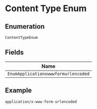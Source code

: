 
# Content Type Enum

## Enumeration

`ContentTypeEnum`

## Fields

| Name |
|  --- |
| `EnumApplicationxwwwformurlencoded` |

## Example

```
application/x-www-form-urlencoded
```

